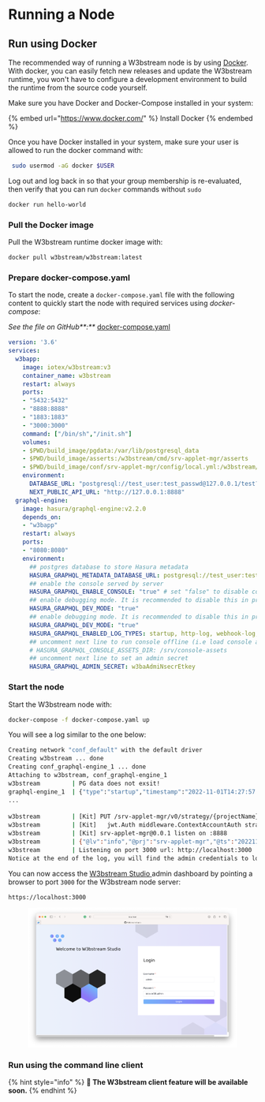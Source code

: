 # Running a Node

## Run using Docker

The recommended way of running a W3bstream node is by using [Docker](https://www.docker.com/). With docker, you can easily fetch new releases and update the W3bstream runtime, you won't have to configure a development environment to build the runtime from the source code yourself.

Make sure you have Docker and Docker-Compose installed in your system:

{% embed url="https://www.docker.com/" %}
Install Docker
{% endembed %}

Once you have Docker installed in your system, make sure your user is allowed to run the docker command with:

```bash
 sudo usermod -aG docker $USER
```

Log out and log back in so that your group membership is re-evaluated, then verify that you can run `docker` commands without `sudo`

```bash
docker run hello-world
```

### Pull the Docker image

Pull the W3bstream runtime docker image with:

```bash
docker pull w3bstream/w3bstream:latest
```

### Prepare docker-compose.yaml

To start the node, create a `docker-compose.yaml` file with the following content to quickly start the node with required services using _docker-compose_:

_See the file on GitHub**:**_ [docker-compose.yaml](https://github.com/machinefi/w3bstream/blob/82b1537711f4d89b9a3802ecc464d5988aa2970e/docker-compose.yaml)

```yaml
version: '3.6'
services:
  w3bapp:
    image: iotex/w3bstream:v3
    container_name: w3bstream
    restart: always
    ports:
    - "5432:5432"
    - "8888:8888"
    - "1883:1883"
    - "3000:3000"
    command: ["/bin/sh","/init.sh"]
    volumes:
    - $PWD/build_image/pgdata:/var/lib/postgresql_data
    - $PWD/build_image/asserts:/w3bstream/cmd/srv-applet-mgr/asserts
    - $PWD/build_image/conf/srv-applet-mgr/config/local.yml:/w3bstream/cmd/srv-applet-mgr/config/local.yml
    environment:
      DATABASE_URL: "postgresql://test_user:test_passwd@127.0.0.1/test?schema=applet_management"
      NEXT_PUBLIC_API_URL: "http://127.0.0.1:8888"
  graphql-engine:
    image: hasura/graphql-engine:v2.2.0
    depends_on:
    - "w3bapp"
    restart: always
    ports:
    - "8080:8080"
    environment:
      ## postgres database to store Hasura metadata
      HASURA_GRAPHQL_METADATA_DATABASE_URL: postgresql://test_user:test_passwd@w3bapp/test
      ## enable the console served by server
      HASURA_GRAPHQL_ENABLE_CONSOLE: "true" # set "false" to disable console
      ## enable debugging mode. It is recommended to disable this in production
      HASURA_GRAPHQL_DEV_MODE: "true"
      ## enable debugging mode. It is recommended to disable this in production
      HASURA_GRAPHQL_DEV_MODE: "true"
      HASURA_GRAPHQL_ENABLED_LOG_TYPES: startup, http-log, webhook-log, websocket-log, query-log
      ## uncomment next line to run console offline (i.e load console assets from server instead of CDN)
      # HASURA_GRAPHQL_CONSOLE_ASSETS_DIR: /srv/console-assets
      ## uncomment next line to set an admin secret
      HASURA_GRAPHQL_ADMIN_SECRET: w3baAdmiNsecrEtkey
```

### Start the node

Start the W3bstream node with:

```bash
docker-compose -f docker-compose.yaml up
```

You will see a log similar to the one below:

```bash
Creating network "conf_default" with the default driver
Creating w3bstream ... done
Creating conf_graphql-engine_1 ... done
Attaching to w3bstream, conf_graphql-engine_1
w3bstream         | PG data does not exsit!
graphql-engine_1  | {"type":"startup","timestamp":"2022-11-01T14:27:57.754+0000","level":"info","detail":{"kind":"server_configuration","info":{"live_query_options":{"batch_size":100,"refetch_delay":1},
...

w3bstream         | [Kit] PUT /srv-applet-mgr/v0/strategy/{projectName}/{strategyID}
w3bstream         | [Kit] 	jwt.Auth middleware.ContextAccountAuth strategy.UpdateStrategy
w3bstream         | [Kit] srv-applet-mgr@0.0.1 listen on :8888
w3bstream         | {"@lv":"info","@prj":"srv-applet-mgr","@ts":"20221101-142810.513Z","msg":"admin created"}
w3bstream         | Listening on port 3000 url: http://localhost:3000
Notice at the end of the log, you will find the admin credentials to log in and interact with the W3bstream runtime:
```

You can now access the [W3bstream Studio ](w3bstream-studio/)admin dashboard by pointing a browser to port `3000` for the W3bstream node server:

```
https://localhost:3000
```

<figure><img src="../.gitbook/assets/image (6) (2).png" alt=""><figcaption></figcaption></figure>

### Run using the command line client

{% hint style="info" %}
**🚧 The W3bstream client feature will be available soon.**
{% endhint %}
